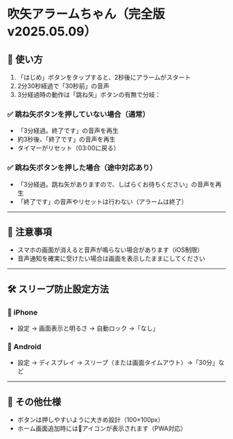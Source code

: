 # 吹矢アラームちゃん（完全版 v2025.05.09）

## 📱 使い方
1. 「はじめ」ボタンをタップすると、2秒後にアラームがスタート
2. 2分30秒経過で「30秒前」の音声
3. 3分経過時の動作は「跳ね矢」ボタンの有無で分岐：

### ✅ 跳ね矢ボタンを押していない場合（通常）
- 「3分経過。終了です」の音声を再生
- 約3秒後、「終了です」の音声を再生
- タイマーがリセット（03:00に戻る）

### ✅ 跳ね矢ボタンを押した場合（途中対応あり）
- 「3分経過。跳ね矢がありますので、しばらくお待ちください」の音声を再生
- 「終了です」の音声やリセットは行わない（アラームは終了）

---

## 💬 注意事項
- スマホの画面が消えると音声が鳴らない場合があります（iOS制限）
- 音声通知を確実に受けたい場合は画面を表示したままにしてください

---

## 🛠 スリープ防止設定方法

### 📱 iPhone
- 設定 → 画面表示と明るさ → 自動ロック →「なし」

### 📱 Android
- 設定 → ディスプレイ → スリープ（または画面タイムアウト）→「30分」など

---

## 🎯 その他仕様
- ボタンは押しやすいように大きめ設計（100×100px）
- ホーム画面追加時には🎯アイコンが表示されます（PWA対応）
